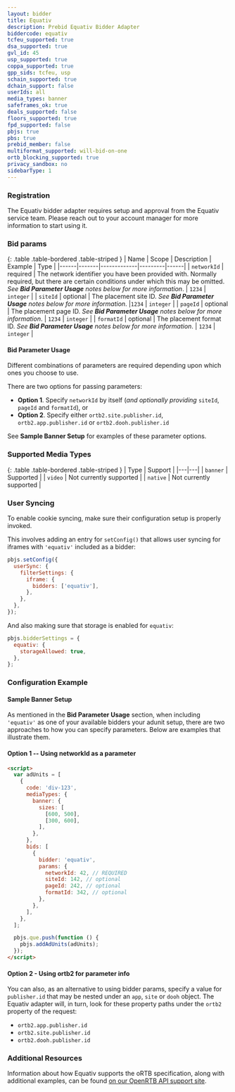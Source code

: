 ```yaml
---
layout: bidder
title: Equativ
description: Prebid Equativ Bidder Adapter
biddercode: equativ
tcfeu_supported: true
dsa_supported: true
gvl_id: 45
usp_supported: true
coppa_supported: true
gpp_sids: tcfeu, usp
schain_supported: true
dchain_support: false
userIds: all
media_types: banner
safeframes_ok: true
deals_supported: false
floors_supported: true
fpd_supported: false
pbjs: true
pbs: true
prebid_member: false
multiformat_supported: will-bid-on-one
ortb_blocking_supported: true
privacy_sandbox: no
sidebarType: 1
---
```


### Registration

The Equativ bidder adapter requires setup and approval from the Equativ service team. Please reach out to your account manager for more information to start using it.

### Bid params

{: .table .table-bordered .table-striped }
| Name | Scope | Description | Example | Type |
|------|-------|-------------|---------|------|
| `networkId` | required | The network identifier you have been provided with. Normally required, but there are certain conditions under which this may be omitted. _See **Bid Parameter Usage** notes below for more information_. | `1234` | `integer` |
| `siteId` | optional | The placement site ID. _See **Bid Parameter Usage** notes below for more information_. |`1234` | `integer` |
| `pageId` | optional | The placement page ID. _See **Bid Parameter Usage** notes below for more information_. | `1234` | `integer` |
| `formatId` | optional | The placement format ID. _See **Bid Parameter Usage** notes below for more information_. | `1234` | `integer` |

#### Bid Parameter Usage

Different combinations of parameters are required depending upon which ones you choose to use.

There are two options for passing parameters:

- **Option 1**. Specify `networkId` by itself (_and optionally providing_ `siteId`, `pageId` and `formatId`), or
- **Option 2**. Specify either `ortb2.site.publisher.id`, `ortb2.app.publisher.id` or `ortb2.dooh.publisher.id`

See **Sample Banner Setup** for examples of these parameter options.

### Supported Media Types

{: .table .table-bordered .table-striped }
| Type | Support |
|---|---|
| `banner` | Supported |
| `video` | Not currently supported |
| `native` | Not currently supported |

### User Syncing

To enable cookie syncing, make sure their configuration setup is properly invoked.

This involves adding an entry for `setConfig()` that allows user syncing for iframes with `'equativ'` included as a bidder:

```js
pbjs.setConfig({
  userSync: {
    filterSettings: {
      iframe: {
        bidders: ['equativ'],
      },
    },
  },
});
```

And also making sure that storage is enabled for `equativ`:

```js
pbjs.bidderSettings = {
  equativ: {
    storageAllowed: true,
  },
};
```

### Configuration Example

#### Sample Banner Setup

As mentioned in the **Bid Parameter Usage** section, when including `'equativ'` as one of your available bidders your adunit setup, there are two approaches to how you can specify parameters. Below are examples that illustrate them.

#### Option 1 -- Using networkId as a parameter

```html
<script>
  var adUnits = [
    {
      code: 'div-123',
      mediaTypes: {
        banner: {
          sizes: [
            [600, 500],
            [300, 600],
          ],
        },
      },
      bids: [
        {
          bidder: 'equativ',
          params: {
            networkId: 42, // REQUIRED
            siteId: 142, // optional
            pageId: 242, // optional
            formatId: 342, // optional
          },
        },
      ],
    },
  ];

  pbjs.que.push(function () {
    pbjs.addAdUnits(adUnits);
  });
</script>
```

#### Option 2 - Using ortb2 for parameter info

You can also, as an alternative to using bidder params, specify a value for `publisher.id` that may be nested under an `app`, `site` or `dooh` object. The Equativ adapter will, in turn, look for these property paths under the `ortb2` property of the request:

- `ortb2.app.publisher.id`
- `ortb2.site.publisher.id`
- `ortb2.dooh.publisher.id`

### Additional Resources

Information about how Equativ supports the oRTB specification, along with additional examples, can be found [on our OpenRTB API support site](https://help.smartadserver.com/s/article/OpenRTB-API-for-suppliers-Bid-request-specification-Part-1).
